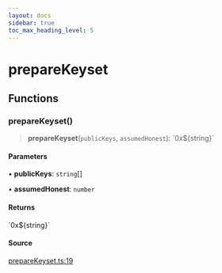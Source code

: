 ```yaml
---
layout: docs
sidebar: true
toc_max_heading_level: 5
---
```


# prepareKeyset

## Functions

### prepareKeyset()

> **prepareKeyset**(`publicKeys`, `assumedHonest`): \`0x$\{string\}\`

#### Parameters

• **publicKeys**: `string`[]

• **assumedHonest**: `number`

#### Returns

\`0x$\{string\}\`

#### Source

[prepareKeyset.ts:19](https://github.com/offchainlabs/arbitrum-orbit-sdk/blob/fa20b8d23170b5196c4c9cdb5fc2dfefa349f1c8/src/prepareKeyset.ts#L19)
